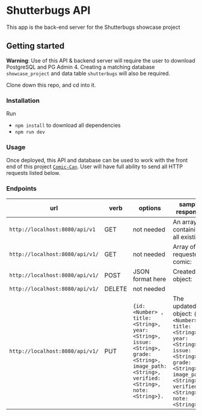 # Shutterbugs API

This app is the back-end server for the Shutterbugs showcase project

## Getting started
**Warning**: Use of this API & backend server will require the user to download PostgreSQL and PG Admin 4. Creating a matching database `showcase_project` and data table `shutterbugs` will also be required.

Clone down this repo, and cd into it.

### Installation
Run
- `npm install` to download all dependencies
- `npm run dev`

### Usage
Once deployed, this API and database can be used to work with the front end of this project [`Comic-Can`](https://github.com/Speekins/stretch-project). User will have full ability to send all HTTP requests listed below.

### Endpoints

| url | verb | options | sample response |
| ----|------|---------|---------------- |
| `http://localhost:8080/api/v1` | GET | not needed | An array containing all existing  |
| `http://localhost:8080/api/v1/` | GET | not needed | Array of the requested comic:  |
| `http://localhost:8080/api/v1/` | POST | JSON format here | Created object:  |
| `http://localhost:8080/api/v1/` | DELETE | not needed |  |
| `http://localhost:8080/api/v1/` | PUT | `{id: <Number> , title: <String>, year: <String>, issue: <String>, grade: <String>, image_path: <String>, verified: <String>, note: <String>}.`| The updated object: `{id: <Number> , title: <String>, year: <String>, issue: <String>, grade: <String>, image_path: <String>, verified: <String>, note: <String>}.`

